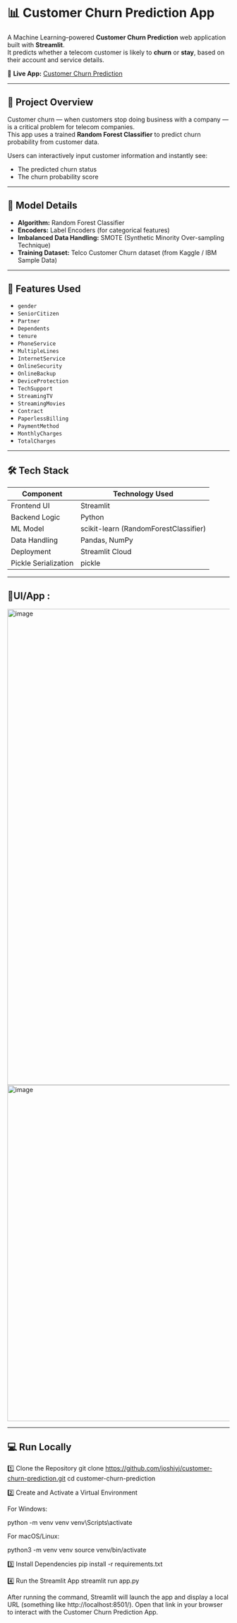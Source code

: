 # 📊 Customer Churn Prediction App

A Machine Learning–powered **Customer Churn Prediction** web application built with **Streamlit**.  
It predicts whether a telecom customer is likely to **churn** or **stay**, based on their account and service details.

🔗 **Live App:** [Customer Churn Prediction](https://customer-churn-prediction-ml-capstone.streamlit.app/)

---

## 🚀 Project Overview

Customer churn — when customers stop doing business with a company — is a critical problem for telecom companies.  
This app uses a trained **Random Forest Classifier** to predict churn probability from customer data.

Users can interactively input customer information and instantly see:
- The predicted churn status
- The churn probability score

---

## 🧠 Model Details

- **Algorithm:** Random Forest Classifier  
- **Encoders:** Label Encoders (for categorical features)  
- **Imbalanced Data Handling:** SMOTE (Synthetic Minority Over-sampling Technique)  
- **Training Dataset:** Telco Customer Churn dataset (from Kaggle / IBM Sample Data)

---

## 🧩 Features Used

- `gender`
- `SeniorCitizen`
- `Partner`
- `Dependents`
- `tenure`
- `PhoneService`
- `MultipleLines`
- `InternetService`
- `OnlineSecurity`
- `OnlineBackup`
- `DeviceProtection`
- `TechSupport`
- `StreamingTV`
- `StreamingMovies`
- `Contract`
- `PaperlessBilling`
- `PaymentMethod`
- `MonthlyCharges`
- `TotalCharges`

---

## 🛠️ Tech Stack

| Component | Technology Used |
|------------|----------------|
| Frontend UI | Streamlit |
| Backend Logic | Python |
| ML Model | scikit-learn (RandomForestClassifier) |
| Data Handling | Pandas, NumPy |
| Deployment | Streamlit Cloud |
| Pickle Serialization | pickle |

---

## 📸UI/App :
<img width="1919" height="1079" alt="image" src="https://github.com/user-attachments/assets/6103e46d-bfe1-4783-85ee-c7d647b10299" />
<img width="1919" height="762" alt="image" src="https://github.com/user-attachments/assets/d589da24-832c-4f8f-bb77-6fdb78dece3f" />

---

## 💻 Run Locally

1️⃣ Clone the Repository
git clone https://github.com/joshiyj/customer-churn-prediction.git
cd customer-churn-prediction

2️⃣ Create and Activate a Virtual Environment

For Windows:

python -m venv venv
venv\Scripts\activate


For macOS/Linux:

python3 -m venv venv
source venv/bin/activate

3️⃣ Install Dependencies
pip install -r requirements.txt

4️⃣ Run the Streamlit App
streamlit run app.py


After running the command, Streamlit will launch the app and display a local URL (something like http://localhost:8501/).
Open that link in your browser to interact with the Customer Churn Prediction App.
